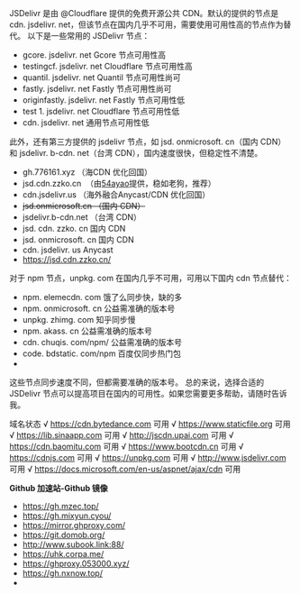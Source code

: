 JSDelivr 是由 @Cloudflare 提供的免费开源公共 CDN。默认的提供的节点是 cdn. jsdelivr. net，但该节点在国内几乎不可用，需要使用可用性高的节点作为替代。
以下是一些常用的 JSDelivr 节点：


- gcore. jsdelivr. net	Gcore 节点可用性高
- testingcf. jsdelivr. net	Cloudflare 节点可用性高
- quantil. jsdelivr. net	Quantil 节点可用性尚可
- fastly. jsdelivr. net	Fastly 节点可用性尚可
- originfastly. jsdelivr. net	Fastly 节点可用性低
- test 1. jsdelivr. net	Cloudflare 节点可用性低
- cdn. jsdelivr. net	通用节点可用性低

此外，还有第三方提供的 jsdelivr 节点，如 jsd. onmicrosoft. cn（国内 CDN）和 jsdelivr. b-cdn. net（台湾 CDN），国内速度很快，但稳定性不清楚。

 
- gh.776161.xyz （海CDN 优化回国）
- jsd.cdn.zzko.cn  （由[54ayao](https://github.com/54ayao/Chinajsdelivr)提供，稳如老狗，推荐）
- cdn.jsdelivr.us （海外融合Anycast/CDN 优化回国）
- ~~jsd.onmicrosoft.cn （国内 CDN）~~
- jsdelivr.b-cdn.net （台湾 CDN）
- jsd. cdn. zzko. cn	国内 CDN
- jsd. onmicrosoft. cn	国内 CDN
- cdn. jsdelivr. us	Anycast
- https://jsd.cdn.zzko.cn/

对于 npm 节点，unpkg. com 在国内几乎不可用，可用以下国内 cdn 节点替代：

- npm. elemecdn. com	饿了么同步快，缺的多
- npm. onmicrosoft. cn	公益需准确的版本号
- unpkg. zhimg. com	知乎同步慢
- npm. akass. cn	公益需准确的版本号
- cdn. chuqis. com/npm/	公益需准确的版本号
- code. bdstatic. com/npm	百度仅同步热门包
- 

这些节点同步速度不同，但都需要准确的版本号。
总的来说，选择合适的 JSDelivr 节点可以提高项目在国内的可用性。如果您需要更多帮助，请随时告诉我。


域名状态
√	https://cdn.bytedance.com	可用
√	https://www.staticfile.org	可用
√	https://lib.sinaapp.com	可用
√	http://jscdn.upai.com	可用
√	https://cdn.baomitu.com	可用
√	https://www.bootcdn.cn	可用
√	https://cdnjs.com	可用
√	https://unpkg.com	可用
√	http://www.jsdelivr.com	可用
√	https://docs.microsoft.com/en-us/aspnet/ajax/cdn	可用

**Github 加速站-Github 镜像**

- https://gh.mzec.top/
- https://gh.mixyun.cyou/
- https://mirror.ghproxy.com/
- https://git.domob.org/
- http://www.subook.link:88/
- https://uhk.corpa.me/
- https://ghproxy.053000.xyz/ 
- https://gh.nxnow.top/
- 